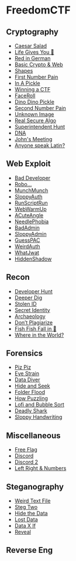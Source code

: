 # FreedomCTF

## Cryptography

* [Caesar Salad](https://github.com/hypnogod/FreedomCTFWriteUps/blob/main/Crypto/Caesar%20Salad.md)
* [Life Gives You 🍋]()
* [Red in German](https://github.com/hypnogod/FreedomCTFWriteUps/blob/main/Crypto/Red%20in%20German.md)
* [Basic Crypto & Web](https://github.com/hypnogod/FreedomCTFWriteUps/blob/main/Crypto/Basic%20Crypto%20%26%20Web.md)
* [Shapes](https://github.com/hypnogod/FreedomCTFWriteUps/blob/main/Crypto/Shapes.md)
* [First Number Pain](https://github.com/hypnogod/FreedomCTFWriteUps/blob/main/Crypto/First%20Number%20Pain.md)
* [In A Pickle](https://github.com/GryphNdor/Amazing-Write-Ups/blob/master/crypto/in_a_pickle.md)
* [Winning a CTF](https://github.com/GryphNdor/Amazing-Write-Ups/blob/master/crypto/winning_a_ctf.md)
* [FaceRoll](https://github.com/GryphNdor/Amazing-Write-Ups/blob/master/crypto/faceroll.md)
* [Dino Dino Pickle](https://github.com/GryphNdor/Amazing-Write-Ups/blob/master/crypto/dino_dino_pickle.md)
* [Second Number Pain](https://github.com/hypnogod/FreedomCTFWriteUps/blob/main/Crypto/Second%20Number%20Pain.md)
* [Unknown Image](https://github.com/hypnogod/FreedomCTFWriteUps/blob/main/Crypto/Unknown%20Image/Answer.md)
* [Real Secure Algo](https://github.com/hypnogod/FreedomCTFWriteUps/blob/main/Crypto/Real%20Secure%20Algo/Answer.md)
* [Superintendent Hunt](https://github.com/GryphNdor/Amazing-Write-Ups/blob/master/crypto/superintendent_hunt.md)
* [DNA](https://github.com/hypnogod/FreedomCTFWriteUps/blob/main/Crypto/DNA/Answer.md)
* [John's Meeting]()
* [Anyone speak Latin?]()

## Web Exploit
* [Bad Developer](https://github.com/KJolly1/FreedomCTFWriteUps/blob/main/Bad%20Developer/BadDeveloper.md)
* [Robo...](https://github.com/KJolly1/FreedomCTFWriteUps/blob/main/Robo/Robo.md)
* [MunchMunch](https://github.com/KJolly1/FreedomCTFWriteUps/blob/main/Munch%20Munch/MunchMunch.md)
* [SloppyAuth](https://github.com/KJolly1/FreedomCTFWriteUps/blob/main/Sloppy%20Auth/SloppyAuth.md)
* [RunScriptRun](https://github.com/KJolly1/FreedomCTFWriteUps/blob/main/Run%20Script%20Run/RunScriptRun.md)
* [WebWarmUp](https://github.com/hypnogod/FreedomCTFWriteUps/blob/main/Web.%20Exploit/Web%20Warm%20Up.md)
* [ACuteAngle](https://github.com/hypnogod/FreedomCTFWriteUps/blob/main/Web.%20Exploit/A%20Cute%20Angle.md)
* [NeedlePhobia](https://github.com/Super-Yojan/FreedomCTFWriteups/blob/master/Webexploit/NeedlePhobia/NeedlePhobia.md)
* [BadAdmin](https://github.com/Super-Yojan/FreedomCTFWriteups/blob/master/Webexploit/BadAdmin/BadAdmin.md)
* [SloppyAdmin](https://github.com/Super-Yojan/FreedomCTFWriteups/tree/master/Webexploit/SloppyAdmin)
* [GuessPAC](https://github.com/Super-Yojan/FreedomCTFWriteups/blob/master/Webexploit/GuessPAC/GuessPAC.md)
* [WeirdAuth](https://github.com/Super-Yojan/FreedomCTFWriteups/blob/master/Webexploit/WeirdAuth/WeirdAuth.md)
* [WhatJwat](https://github.com/Super-Yojan/FreedomCTFWriteups/blob/master/Webexploit/What%20Jwat/WhatJwat.md)
* [HiddenShadow](https://github.com/Super-Yojan/FreedomCTFWriteups/blob/master/Webexploit/HiddenShadow/HiddenShadow.md)

## Recon
 * [Developer Hunt](https://github.com/GryphNdor/Amazing-Write-Ups/blob/master/recon/developer_hunt.md)
 * [Deeper Dig](https://github.com/GryphNdor/Amazing-Write-Ups/blob/master/recon/deeper_dig.md)
 * [Stolen ID](https://github.com/GryphNdor/Amazing-Write-Ups/blob/master/recon/stolen_id.md)
 * [Secret Identity](https://github.com/GryphNdor/Amazing-Write-Ups/blob/master/recon/secret_identity.md)
 * [Archaeology](https://github.com/GryphNdor/Amazing-Write-Ups/blob/master/recon/archaeology.md)
 * [Don’t Plagiarize](https://github.com/GryphNdor/Amazing-Write-Ups/blob/master/recon/dont_plagarize.md)
 * [Fish Fish Fall in 💙](https://github.com/GryphNdor/Amazing-Write-Ups/blob/master/recon/fish_fish_fall_in_%3C3.md)
 * [Where in the World?](https://github.com/GryphNdor/Amazing-Write-Ups/blob/master/recon/where_in_the_world.md)

## Forensics
* [Piz Piz]()
* [Eye Strain](https://github.com/GryphNdor/Amazing-Write-Ups/blob/master/forensics/eye_strain.md)
* [Data Diver]()
* [Hide and Seek]()
* [Folder Flood]()
* [How Puzzling](https://github.com/GryphNdor/Amazing-Write-Ups/blob/master/forensics/how_puzzling.md)
* [Lofi and Bubble Sort](https://github.com/GryphNdor/Amazing-Write-Ups/blob/master/forensics/lofi_and_bubble_sort.md)
* [Deadly Shark]()
* [Sloppy Handwriting](https://github.com/GryphNdor/Amazing-Write-Ups/blob/master/forensics/sloppy_handwriting.md)

## Miscellaneous
 * [Free Flag](https://github.com/hypnogod/FreedomCTFWriteUps/blob/main/Miscellaneous/Free%20Flag.md)
 * [Discord](https://github.com/hypnogod/FreedomCTFWriteUps/blob/main/Miscellaneous/Discord.md)
 * [Discord 2](https://github.com/hypnogod/FreedomCTFWriteUps/blob/main/Miscellaneous/Discord%202.md)
 * [Left Right & Numbers](https://github.com/GryphNdor/Amazing-Write-Ups/blob/master/misc/left_right_%26_numbers.md)

## Steganography
* [Weird Text File](https://github.com/hypnogod/FreedomCTFWriteUps/blob/main/Steg/Weird%20Text%20File/Answer.md)
* [Steg Two](https://github.com/hypnogod/FreedomCTFWriteUps/blob/main/Steg/Steg%20Two/Answer.md)
* [Hide the Data](https://github.com/hypnogod/FreedomCTFWriteUps/blob/main/Steg/Hide%20the%20Data/Answer.md)
* [Lost Data](https://github.com/hypnogod/FreedomCTFWriteUps/blob/main/Steg/Lost%20Data/Answer.md)
* [Data X If](https://github.com/hypnogod/FreedomCTFWriteUps/blob/main/Steg/Data%20X%20If/Answer.md)
* [Reveal](https://github.com/hypnogod/FreedomCTFWriteUps/blob/main/Steg/Reveal/Answer.md)

## Reverse Eng 
